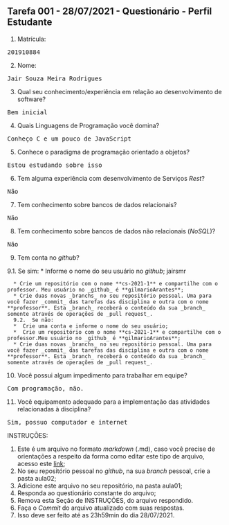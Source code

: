 ## Tarefa 001 - 28/07/2021 - Questionário - Perfil Estudante

1. Matrícula: 
<pre>201910884</pre>

2. Nome: 
<pre>Jair Souza Meira Rodrigues</pre>

3. Qual seu conhecimento/experiência em relação ao desenvolvimento de software? 
<pre>Bem inicial</pre>

4. Quais Linguagens de Programação você domina? 
<pre>Conheço C e um pouco de JavaScript</pre>

5. Conhece o paradigma de programação orientado a objetos?
<pre>Estou estudando sobre isso </pre>

6. Tem alguma experiência com desenvolvimento de Serviços _Rest_?
<pre>Não</pre>

7. Tem conhecimento sobre bancos de dados relacionais?
<pre>Não</pre>

8. Tem conhecimento sobre bancos de dados não relacionais (_NoSQL_)?
<pre>Não</pre>

9. Tem conta no _github_?

  9.1.  Se sim:
      * Informe o nome do seu usuário no _github_; jairsmr

      * Crie um repositório com o nome **cs-2021-1** e compartilhe com o professor. Meu usuário no _github_ é **gilmarioArantes**;
      * Crie duas novas _branchs_ no seu repositório pessoal. Uma para você fazer _commit_ das tarefas das disciplina e outra com o nome **professor**. Esta _branch_ receberá o conteúdo da sua _branch_ somente através de operações de _pull request_.
      9.2.  Se não:
      *  Crie uma conta e informe o nome do seu usuário;
      *  Crie um repositório com o nome **cs-2021-1** e compartilhe com o professor.Meu usuário no _github_ é **gilmarioArantes**;
      * Crie duas novas _branchs_ no seu repositório pessoal. Uma para você fazer _commit_ das tarefas das disciplina e outra com o nome **professor**. Esta _branch_ receberá o conteúdo da sua _branch_ somente através de operações de _pull request_.
10. Você possui algum impedimento para trabalhar em equipe?
<pre>Com programação, não.</pre>

11. Você equipamento adequado para a implementação das atividades relacionadas à disciplina?
<pre>Sim, possuo computador e internet</pre>

INSTRUÇÕES:
1. Este é um arquivo no formato _markdown_ (.md), caso você precise de orientações a respeito da forma como editar este tipo de arquivo, acesso este [link](https://guides.github.com/features/mastering-markdown/);
2. No seu repositório pessoal no _github_, na sua _branch_ pessoal, crie a pasta aula02;
3. Adicione este arquivo no seu repositório, na pasta aula01;
4. Responda ao questionário constante do arquivo;
5. Remova esta Seção de INSTRUÇÕES, do arquivo respondido.
6. Faça o _Commit_ do arquivo atualizado com suas respostas.
7. Isso deve ser feito até as 23h59min do dia 28/07/2021.
